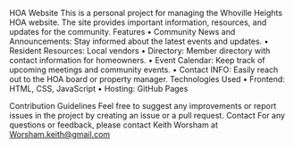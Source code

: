 HOA Website
This is a personal project for managing the Whoville Heights HOA website. The site provides important information, resources, and updates for the community.
Features
•	Community News and Announcements: Stay informed about the latest events and updates.
•	Resident Resources: Local vendors
•	Directory: Member directory with contact information for homeowners.
•	Event Calendar: Keep track of upcoming meetings and community events.
•	Contact INFO: Easily reach out to the HOA board or property manager.
Technologies Used
•	Frontend: HTML, CSS, JavaScript
•	Hosting: GitHub Pages

Contribution Guidelines
Feel free to suggest any improvements or report issues in the project by creating an issue or a pull request.
Contact
For any questions or feedback, please contact Keith Worsham at Worsham.keith@gmail.com


